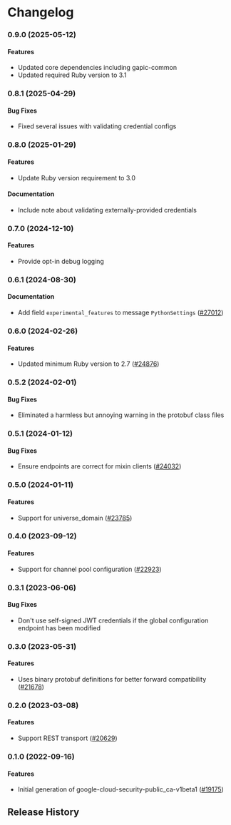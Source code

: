 # Changelog

### 0.9.0 (2025-05-12)

#### Features

* Updated core dependencies including gapic-common 
* Updated required Ruby version to 3.1 

### 0.8.1 (2025-04-29)

#### Bug Fixes

* Fixed several issues with validating credential configs 

### 0.8.0 (2025-01-29)

#### Features

* Update Ruby version requirement to 3.0 
#### Documentation

* Include note about validating externally-provided credentials 

### 0.7.0 (2024-12-10)

#### Features

* Provide opt-in debug logging 

### 0.6.1 (2024-08-30)

#### Documentation

* Add field `experimental_features` to message `PythonSettings` ([#27012](https://github.com/googleapis/google-cloud-ruby/issues/27012)) 

### 0.6.0 (2024-02-26)

#### Features

* Updated minimum Ruby version to 2.7 ([#24876](https://github.com/googleapis/google-cloud-ruby/issues/24876)) 

### 0.5.2 (2024-02-01)

#### Bug Fixes

* Eliminated a harmless but annoying warning in the protobuf class files 

### 0.5.1 (2024-01-12)

#### Bug Fixes

* Ensure endpoints are correct for mixin clients ([#24032](https://github.com/googleapis/google-cloud-ruby/issues/24032)) 

### 0.5.0 (2024-01-11)

#### Features

* Support for universe_domain ([#23785](https://github.com/googleapis/google-cloud-ruby/issues/23785)) 

### 0.4.0 (2023-09-12)

#### Features

* Support for channel pool configuration ([#22923](https://github.com/googleapis/google-cloud-ruby/issues/22923)) 

### 0.3.1 (2023-06-06)

#### Bug Fixes

* Don't use self-signed JWT credentials if the global configuration endpoint has been modified 

### 0.3.0 (2023-05-31)

#### Features

* Uses binary protobuf definitions for better forward compatibility ([#21678](https://github.com/googleapis/google-cloud-ruby/issues/21678)) 

### 0.2.0 (2023-03-08)

#### Features

* Support REST transport ([#20629](https://github.com/googleapis/google-cloud-ruby/issues/20629)) 

### 0.1.0 (2022-09-16)

#### Features

* Initial generation of google-cloud-security-public_ca-v1beta1 ([#19175](https://github.com/googleapis/google-cloud-ruby/issues/19175)) 

## Release History
